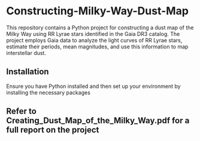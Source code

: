 # Constructing-Milky-Way-Dust-Map



This repository contains a Python project for constructing a dust map of the Milky Way using RR Lyrae stars identified in the Gaia DR3 catalog. The project employs Gaia data to analyze the light curves of RR Lyrae stars, estimate their periods, mean magnitudes, and use this information to map interstellar dust.

## Installation

Ensure you have Python installed and then set up your environment by installing the necessary packages

## Refer to Creating_Dust_Map_of_the_Milky_Way.pdf for a full report on the project
